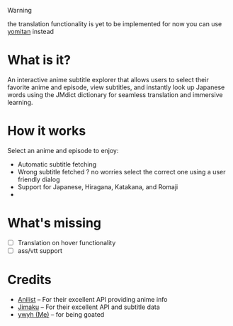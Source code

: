 > [!warning]
> the translation functionality is yet to be implemented for now you can use [yomitan](https://yomitan.wiki/) instead

# What is it?
An interactive anime subtitle explorer that allows users to select their favorite anime and episode, view subtitles, and instantly look up Japanese words using the JMdict dictionary for seamless translation and immersive learning.

# How it works

Select an anime and episode to enjoy:
- Automatic subtitle fetching
- Wrong subtitle fetched ? no worries select the correct one using a user friendly dialog 
- Support for Japanese, Hiragana, Katakana, and Romaji
- 
# What's missing
- [ ] Translation on hover functionality
- [ ] ass/vtt support

# Credits
- [Anilist](https://anilist.co/) – For their excellent API providing anime info 
- [Jimaku](https://jimaku.cc/) – For their excellent API and subtitle data
- [ywyh (Me)](https://github.com/ywyher) – for being goated
